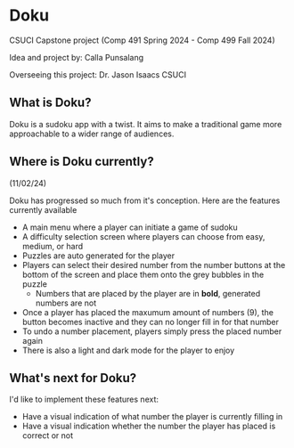 # Doku
CSUCI Capstone project (Comp 491 Spring 2024 - Comp 499 Fall 2024)

Idea and project by: Calla Punsalang

Overseeing this project: Dr. Jason Isaacs CSUCI

## What is Doku?
Doku is a sudoku app with a twist. It aims to make a traditional game more approachable to a wider range of audiences.

## Where is Doku currently?
(11/02/24)

Doku has progressed so much from it's conception. Here are the features currently available

- A main menu where a player can initiate a game of sudoku
- A difficulty selection screen where players can choose from easy, medium, or hard
- Puzzles are auto generated for the player
- Players can select their desired number from the number buttons at the bottom of the screen and place them onto the grey bubbles in the puzzle
    - Numbers that are placed by the player are in **bold**, generated numbers are not
- Once a player has placed the maxumum amount of numbers (9), the button becomes inactive and they can no longer fill in for that number
- To undo a number placement, players simply press the placed number again
- There is also a light and dark mode for the player to enjoy

## What's next for Doku?
I'd like to implement these features next:

- Have a visual indication of what number the player is currently filling in
- Have a visual indication whether the number the player has placed is correct or not
